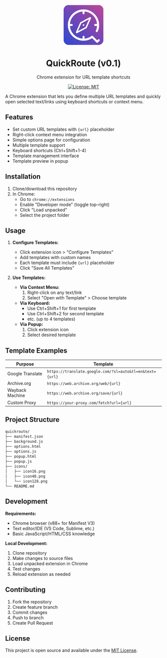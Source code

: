 <div align="center">
  <img src="icons/icon128.png" alt="QuickRoute Logo" width="128" height="128">
  <h1>QuickRoute (v0.1)</h1>
  <p>Chrome extension for URL template shortcuts</p>

  [![License: MIT](https://img.shields.io/badge/License-MIT-yellow.svg)](https://opensource.org/licenses/MIT)
</div>

A Chrome extension that lets you define multiple URL templates and quickly open selected text/links using keyboard shortcuts or context menu.

## Features
- Set custom URL templates with `{url}` placeholder
- Right-click context menu integration
- Simple options page for configuration
- Multiple template support
- Keyboard shortcuts (Ctrl+Shift+1-4)
- Template management interface
- Template preview in popup

## Installation
1. Clone/download this repository
2. In Chrome:
   - Go to `chrome://extensions`
   - Enable "Developer mode" (toggle top-right)
   - Click "Load unpacked"
   - Select the project folder

## Usage
1. **Configure Templates:**
   - Click extension icon > "Configure Templates"
   - Add templates with custom names
   - Each template must include `{url}` placeholder
   - Click "Save All Templates"

2. **Use Templates:**
   - **Via Context Menu:**
     1. Right-click on any text/link
     2. Select "Open with Template" > Choose template
   - **Via Keyboard:**
     - Use Ctrl+Shift+1 for first template
     - Use Ctrl+Shift+2 for second template
     - etc. (up to 4 templates)
   - **Via Popup:**
     1. Click extension icon
     2. Select desired template

## Template Examples
| Purpose | Template |
|---------|----------|
| Google Translate | `https://translate.google.com/?sl=auto&tl=en&text={url}` |
| Archive.org | `https://web.archive.org/web/{url}` |
| Wayback Machine | `https://web.archive.org/save/{url}` |
| Custom Proxy | `https://your-proxy.com/fetch?url={url}` |

## Project Structure
```plaintext
quickroute/
├── manifest.json
├── background.js
├── options.html
├── options.js
├── popup.html
├── popup.js
├── icons/
│   ├── icon16.png
│   ├── icon48.png
│   └── icon128.png
└── README.md
```

## Development
**Requirements:**
- Chrome browser (v88+ for Manifest V3)
- Text editor/IDE (VS Code, Sublime, etc.)
- Basic JavaScript/HTML/CSS knowledge

**Local Development:**
1. Clone repository
2. Make changes to source files
3. Load unpacked extension in Chrome
4. Test changes
5. Reload extension as needed

## Contributing
1. Fork the repository
2. Create feature branch
3. Commit changes
4. Push to branch
5. Create Pull Request

## License
This project is open source and available under the [MIT License](LICENSE).